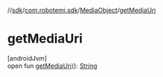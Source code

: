 //[sdk](../../../index.md)/[com.robotemi.sdk](../index.md)/[MediaObject](index.md)/[getMediaUri](get-media-uri.md)

# getMediaUri

[androidJvm]\
open fun [getMediaUri](get-media-uri.md)(): [String](https://docs.oracle.com/javase/8/docs/api/java/lang/String.html)
